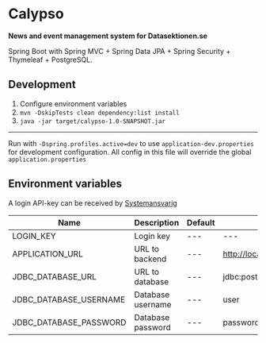 Calypso
=======

**News and event management system for Datasektionen.se**

Spring Boot with Spring MVC + Spring Data JPA + Spring Security + Thymeleaf + PostgreSQL.

## Development

1. Configure environment variables
2. `mvn -DskipTests clean dependency:list install`
3. `java -jar target/calypso-1.0-SNAPSHOT.jar`

-----------

Run with `-Dspring.profiles.active=dev` to use `application-dev.properties`
for development configuration. All config in this file will override the global
`application.properties`

## Environment variables

A login API-key can be received by [Systemansvarig](mailto:d-sys@d.kth.se)

| Name                         | Description                 | Default                 | Example                                  |
| ---------------------------- | --------------------------- | ----------------------- | ---------------------------------------- |
| LOGIN_KEY                    | Login key                   | ---                     | ---                                      |
| APPLICATION_URL              | URL to backend              | ---                     | http://localhost.datasektionen.se:8080   |
| JDBC_DATABASE_URL            | URL to database             | ---                     | jdbc:postgresql://localhost:5432/calypso |
| JDBC_DATABASE_USERNAME       | Database username           | ---                     | user                                     |
| JDBC_DATABASE_PASSWORD       | Database password           | ---                     | password                                 |
